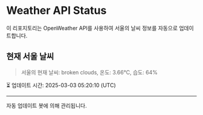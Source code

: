 
# Weather API Status

이 리포지토리는 OpenWeather API를 사용하여 서울의 날씨 정보를 자동으로 업데이트합니다.

## 현재 서울 날씨
> 서울의 현재 날씨: broken clouds, 온도: 3.66°C, 습도: 64%

⏳ 업데이트 시간: 2025-03-03 05:20:10 (UTC)

---
자동 업데이트 봇에 의해 관리됩니다.
